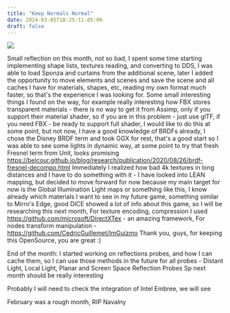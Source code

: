 ```yaml
---
title: "Keep Normals Normal"
date: 2024-03-05T18:25:11-05:00
draft: false
---
```


![](/img/screenshot.jpg)

Small reflection on this month, not so bad, I spent some time starting implementing shape lists, textures reading, and converting to DDS, I was able to load Sponza and curtains from the additional scene, 
later I added the opportunity to move elements and scenes and save the scene and all caches I have for materials, shapes, etc, reading my own format much faster, so that's the experience I was looking for.
Some small interesting things I found on the way, for example really interesting how FBX stores transparent materials - there is no way to get it from Assimp, only if you support their material shader, so if you are in this problem - just use glTF, if you need FBX - be ready to support full shader, I would like to do this at some point, but not now,
I have a good knowledge of BRDFs already, I chose the Disney BRDF term and took GGX for rest, that's a good start so I was able to see some lights in dynamic way, at some point to try that fresh Fresnel term from Unit, looks promising https://belcour.github.io/blog/research/publication/2020/08/26/brdf-fresnel-decompo.html
Immediately I realized how bad 4k textures in long distances and I have to do something with it - I have looked into LEAN mapping, but decided to move forward for now because my main target for now is the Global Illumination Light maps or something like this, 
I know already which materials I want to see in my future game, something similar to Mirro's Edge, good DICE showed a lot of info about this game, so I will be researching this next month,
For texture encoding, compression I used https://github.com/microsoft/DirectXTex - an amazing framework, 
For nodes transform manipulation - https://github.com/CedricGuillemet/ImGuizmo
Thank you, guys, for keeping this OpenSource, you are great :)


End of the month: I started working on reflections probes, and how I can cache them, so I can use those methods in the future for all probes - Distant Light, Local Light, Planar and Screen Space Reflection Probes
Sp next month should be really interesting

Probably I will need to check the integration of Intel Embree, we will see

February was a rough month, RIP Navalny